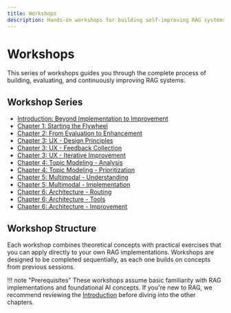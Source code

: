 ```yaml
---
title: Workshops
description: Hands-on workshops for building self-improving RAG systems
---
```


# Workshops

This series of workshops guides you through the complete process of building, evaluating, and continuously improving RAG systems.

## Workshop Series

- [Introduction: Beyond Implementation to Improvement](chapter0.md)
- [Chapter 1: Starting the Flywheel](chapter1.md)
- [Chapter 2: From Evaluation to Enhancement](chapter2.md)
- [Chapter 3: UX - Design Principles](chapter3-1.md)
- [Chapter 3: UX - Feedback Collection](chapter3-2.md)
- [Chapter 3: UX - Iterative Improvement](chapter3-3.md)
- [Chapter 4: Topic Modeling - Analysis](chapter4-1.md)
- [Chapter 4: Topic Modeling - Prioritization](chapter4-2.md)
- [Chapter 5: Multimodal - Understanding](chapter5-1.md)
- [Chapter 5: Multimodal - Implementation](chapter5-2.md)
- [Chapter 6: Architecture - Routing](chapter6-1.md)
- [Chapter 6: Architecture - Tools](chapter6-2.md)
- [Chapter 6: Architecture - Improvement](chapter6-3.md)

## Workshop Structure

Each workshop combines theoretical concepts with practical exercises that you can apply directly to your own RAG implementations. Workshops are designed to be completed sequentially, as each one builds on concepts from previous sessions.

!!! note "Prerequisites"
    These workshops assume basic familiarity with RAG implementations and foundational AI concepts. If you're new to RAG, we recommend reviewing the [Introduction](chapter0.md) before diving into the other chapters.
